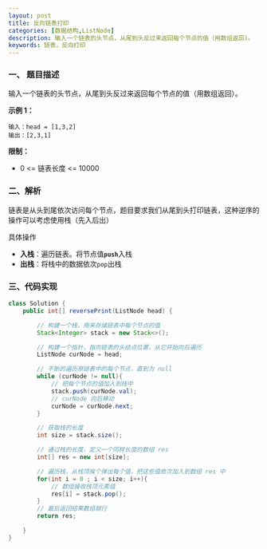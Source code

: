 ```yaml
---
layout: post
title: 反向链表打印
categories: [数据结构,ListNode]
description: 输入一个链表的头节点，从尾到头反过来返回每个节点的值（用数组返回)。
keywords: 链表，反向打印
---
```


### 一、 题目描述

输入一个链表的头节点，从尾到头反过来返回每个节点的值（用数组返回）。

**示例 1：**

```text
输入：head = [1,3,2]
输出：[2,3,1]
```

**限制：**

- 0 <= 链表长度 <= 10000

### 二、解析

链表是从头到尾依次访问每个节点，题目要求我们从尾到头打印链表，这种逆序的操作可以考虑使用栈（先入后出）

具体操作

- **入栈**：遍历链表。将节点值<code>**push**</code>入栈
- **出栈**：将栈中的数据依次<code>pop</code>出栈

### 三、代码实现

```java
class Solution {
    public int[] reversePrint(ListNode head) {

        // 构建一个栈，用来存储链表中每个节点的值
        Stack<Integer> stack = new Stack<>();

        // 构建一个指针，指向链表的头结点位置，从它开始向后遍历
        ListNode curNode = head;

        // 不断的遍历原链表中的每个节点，直到为 null
        while (curNode != null){
            // 把每个节点的值加入到栈中
            stack.push(curNode.val);
            // curNode 向后移动
            curNode = curNode.next;
        }

        // 获取栈的长度
        int size = stack.size();

        // 通过栈的长度，定义一个同样长度的数组 res
        int[] res = new int[size];

        // 遍历栈，从栈顶挨个弹出每个值，把这些值依次加入到数组 res 中
        for(int i = 0 ; i < size; i++){
            // 数组接收栈顶元素值
            res[i] = stack.pop();
        }
        // 最后返回结果数组就行
        return res;

    }
}
```






